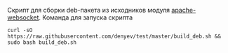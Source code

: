 Скрипт для сборки deb-пакета из исходников модуля [apache-websocket](https://github.com/disconnect/apache-websocket).
Команда для запуска скрипта

```
curl -sO https://raw.githubusercontent.com/denyev/test/master/build_deb.sh && sudo bash build_deb.sh
```
